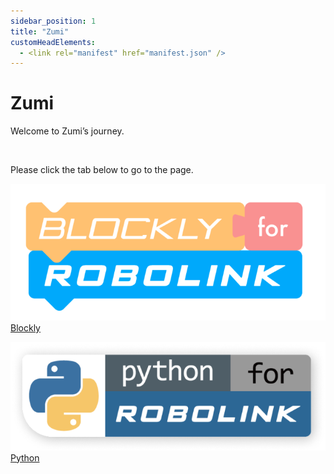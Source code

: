 ```yaml
---
sidebar_position: 1
title: "Zumi"
customHeadElements:
  - <link rel="manifest" href="manifest.json" />
---
```


<div className='docs_title'>
  <h1>Zumi</h1>
</div>

<div className='level1_body'>

Welcome to Zumi’s journey.

<br />

Please click the tab below to go to the page.   

<div className='level_image_column'>

  [![blockly](/img/Zumi/new-Blockly-logo.png)](/docs/Zumi/Blockly/)
  [Blockly](/docs/Zumi/Blockly/)

  [![python](/img/Zumi/Python-logo.png)](/docs/Zumi/Python/)
  [Python](/docs/Zumi/Python/)


</div>

<div id='blank'></div>

</div>